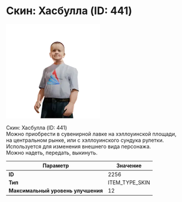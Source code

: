 # Скин: Хасбулла (ID: 441)

![Item Image](../img/2256.webp?raw=true)

Скин: Хасбулла (ID: 441)<br>Можно приобрести в сувенирной лавке на хэллоуинской площади,<br>на центральном рынке, или с хэллоуинского сундука рулетки.<br>Используется для изменения внешнего вида персонажа. <br>Можно надеть, передать, выкинуть.


| Параметр | Значение |
|----------|----------|
| **ID** | 2256 |
| **Тип** | ITEM_TYPE_SKIN |
| **Максимальный уровень улучшения** | 12 |

